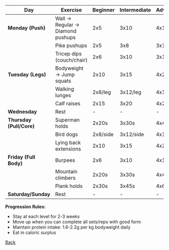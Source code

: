 | Day | Exercise | Beginner | Intermediate | Advanced |
|-----|----------|----------|--------------|----------|
| **Monday (Push)** | Wall → Regular → Diamond pushups | 2x5 | 3x10 | 4x15 |
| | Pike pushups | 2x5 | 3x8 | 3x12 |
| | Tricep dips (couch/chair) | 2x6 | 3x10 | 3x15 |
| **Tuesday (Legs)** | Bodyweight → Jump squats | 2x10 | 3x15 | 4x20 |
| | Walking lunges | 2x8/leg | 3x12/leg | 4x15/leg |
| | Calf raises | 2x15 | 3x20 | 4x25 |
| **Wednesday** | Rest | - | - | - |
| **Thursday (Pull/Core)** | Superman holds | 2x20s | 3x30s | 4x45s |
| | Bird dogs | 2x8/side | 3x12/side | 4x15/side |
| | Lying back extensions | 2x10 | 3x15 | 4x20 |
| **Friday (Full Body)** | Burpees | 2x6 | 3x10 | 4x12 |
| | Mountain climbers | 2x20s | 3x30s | 4x45s |
| | Plank holds | 2x30s | 3x45s | 4x60s |
| **Saturday/Sunday** | Rest | - | - | - |

**Progression Rules:**
- Stay at each level for 2-3 weeks
- Move up when you can complete all sets/reps with good form
- Maintain protein intake: 1.6-2.2g per kg bodyweight daily
- Eat in caloric surplus

[Back](Sonnet.md)
